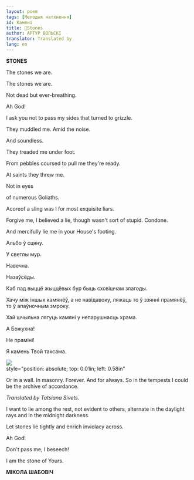 ```yaml
---
layout: poem
tags: [Мелодыя натхнення]
id: Камяні
title: 🚧Stones
author: АРТУР ВОЛЬСКІ
translator: Translated by 
lang: en
---
```



 
**STONES**

The stones we are.

The stones we are.

Not dead but ever-breathing.

Ah God!

I ask you not to pass my sides that turned to grizzle.

They muddled me. Amid the noise.

And soundless.

They treaded me under foot.

From pebbles coursed to pull me they're ready.

At saints they threw me.

Not in eyes

of numerous Goliaths.

Acoreof a sling was I for most exquisite liars.

Forgive me, I believed a lie, though wasn't sort of stupid. Condone.

And mercifully lie me in your House's footing.

Альбо ў сцяну.

У светлы мур.

Навечна.

Назаўсёды.

Каб пад выццё жыццёвых бур быць сховішчам злагоды.

Хачу між іншых камянёў, а не навідавоку, ляжаць то ў ззянні прамянёў, то ў апаўночным змроку.

Хай шчыльна лягуць камяні у непарушнасць храма.

А Божухна!

He праміні!

Я камень Твой таксама.

![](2022-%D0%9C%D1%96%D0%BD%D1%81%D0%BA-%D0%BB%D1%83%D1%87%D0%BD%D0%B0%D1%81%D1%86%D1%8C-%D0%BC%D1%96%D0%BA%D0%BE%D0%BB%D0%B0-%D0%BC%D1%8F%D1%82%D0%BB%D1%96%D1%86%D0%BA%D1%96_html_79b55df84f8e144.jpg)  
style="position: absolute; top: 0.01in; left: 0.58in"

Or in a wall. In masonry. Forever. And for always. So in the tempests I could be the archive of accordance.

_Translated by Tatsiana Sivets._

  
  

I want to lie among the rest, not evident to others, alternate in the daylight rays and in the midnight darkness.

Let stones lie tightly and enrich inviolacy across.

Ah God!

Don't pass me, I beseech!

I am the stone of Yours.

**МІКОЛА ШАБОВІЧ**

